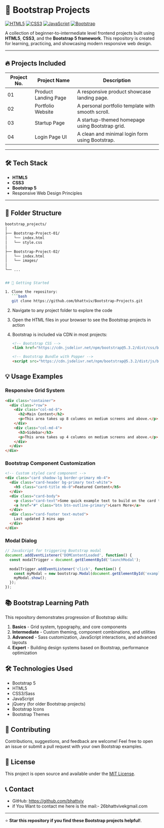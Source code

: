 # 🚀 Bootstrap Projects

[![HTML5](https://img.shields.io/badge/HTML5-E34F26?style=for-the-badge&logo=html5&logoColor=white)](https://developer.mozilla.org/en-US/docs/Web/HTML)
[![CSS3](https://img.shields.io/badge/CSS3-1572B6?style=for-the-badge&logo=css3&logoColor=white)](https://developer.mozilla.org/en-US/docs/Web/CSS)
[![JavaScript](https://img.shields.io/badge/JavaScript-F7DF1E?style=for-the-badge&logo=javascript&logoColor=black)](https://developer.mozilla.org/en-US/docs/Web/JavaScript)
[![Bootstrap](https://img.shields.io/badge/Bootstrap-7952B3?style=for-the-badge&logo=bootstrap&logoColor=white)](https://getbootstrap.com/)

A collection of beginner-to-intermediate level frontend projects built using **HTML5**, **CSS3**, and the **Bootstrap 5 framework**. This repository is created for learning, practicing, and showcasing modern responsive web design.

---

## 🔥 Projects Included

| Project No. | Project Name         | Description                                      |
|-------------|----------------------|--------------------------------------------------|
| 01          | Product Landing Page | A responsive product showcase landing page.      |
| 02          | Portfolio Website    | A personal portfolio template with smooth scroll.|
| 03          | Startup Page         | A startup-themed homepage using Bootstrap grid.  |
| 04          | Login Page UI        | A clean and minimal login form using Bootstrap.  |

---

## 🛠️ Tech Stack

- **HTML5**
- **CSS3**
- **Bootstrap 5**
- Responsive Web Design Principles

---

## 📁 Folder Structure

```bash
bootstrap_projects/
│
├── Bootstrap-Project-01/
│   └── index.html
│   └── style.css
│
├── Bootstrap-Project-02/
│   └── index.html
│   └── images/
│
└── ...


## 🚀 Getting Started

1. Clone the repository:
   ```bash
   git clone https://github.com/bhattviv/Bootstrap-Projects.git
   ```

2. Navigate to any project folder to explore the code

3. Open the HTML files in your browser to see the Bootstrap projects in action

4. Bootstrap is included via CDN in most projects:
   ```html
   <!-- Bootstrap CSS -->
   <link href="https://cdn.jsdelivr.net/npm/bootstrap@5.3.2/dist/css/bootstrap.min.css" rel="stylesheet">
   
   <!-- Bootstrap Bundle with Popper -->
   <script src="https://cdn.jsdelivr.net/npm/bootstrap@5.3.2/dist/js/bootstrap.bundle.min.js"></script>
   ```

## 💡 Usage Examples

### Responsive Grid System

```html
<div class="container">
  <div class="row">
    <div class="col-md-8">
      <h2>Main Content</h2>
      <p>This area takes up 8 columns on medium screens and above.</p>
    </div>
    <div class="col-md-4">
      <h3>Sidebar</h3>
      <p>This area takes up 4 columns on medium screens and above.</p>
    </div>
  </div>
</div>
```

### Bootstrap Component Customization

```html
<!-- Custom styled card component -->
<div class="card shadow-lg border-primary mb-4">
  <div class="card-header bg-primary text-white">
    <h5 class="card-title mb-0">Featured Content</h5>
  </div>
  <div class="card-body">
    <p class="card-text">Some quick example text to build on the card title.</p>
    <a href="#" class="btn btn-outline-primary">Learn More</a>
  </div>
  <div class="card-footer text-muted">
    Last updated 3 mins ago
  </div>
</div>
```

### Modal Dialog

```javascript
// JavaScript for triggering Bootstrap modal
document.addEventListener('DOMContentLoaded', function() {
  const modalTrigger = document.getElementById('launchModal');
  
  modalTrigger.addEventListener('click', function() {
    const myModal = new bootstrap.Modal(document.getElementById('exampleModal'));
    myModal.show();
  });
});
```

## 📚 Bootstrap Learning Path

This repository demonstrates progression of Bootstrap skills:

1. **Basics** - Grid system, typography, and core components
2. **Intermediate** - Custom theming, component combinations, and utilities
3. **Advanced** - Sass customization, JavaScript interactions, and advanced layouts
4. **Expert** - Building design systems based on Bootstrap, performance optimization

## 🛠️ Technologies Used

- Bootstrap 5
- HTML5
- CSS3/Sass
- JavaScript
- jQuery (for older Bootstrap projects)
- Bootstrap Icons
- Bootstrap Themes

## 🤝 Contributing

Contributions, suggestions, and feedback are welcome! Feel free to open an issue or submit a pull request with your own Bootstrap examples.

## 📜 License

This project is open source and available under the [MIT License](LICENSE).

## 📞 Contact

- GitHub: https://github.com/bhattviv
- if You Want to contact me here is the mail:- 26bhattvivekgmail.com

---

⭐ **Star this repository if you find these Bootstrap projects helpful!**. 
